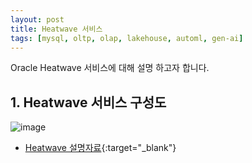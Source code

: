 ```yaml
---
layout: post
title: Heatwave 서비스
tags: [mysql, oltp, olap, lakehouse, automl, gen-ai]
---
```


Oracle Heatwave 서비스에 대해 설명 하고자 합니다.

## 1. Heatwave 서비스 구성도

![image](https://github.com/user-attachments/assets/d203b777-8397-41bc-81f6-e923e9771aed)

- [Heatwave 설명자료](https://github.com/khkwon01/khkwon01.github.io/blob/main/files/HeatWave_%E1%84%89%E1%85%A9%E1%84%80%E1%85%A2.pdf){:target="_blank"}
